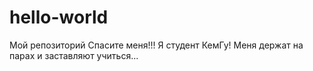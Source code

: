 # hello-world
Мой репозиторий
Спасите меня!!! Я студент КемГу! Меня держат на парах и заставляют учиться...
